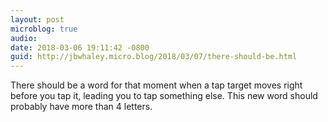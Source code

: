 ```yaml
---
layout: post
microblog: true
audio: 
date: 2018-03-06 19:11:42 -0800
guid: http://jbwhaley.micro.blog/2018/03/07/there-should-be.html
---
```

There should be a word for that moment when a tap target moves right before you tap it, leading you to tap something else. This new word should probably have more than 4 letters.
